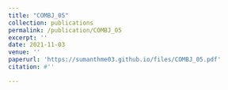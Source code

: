 ```yaml
---
title: "COMBJ_05"
collection: publications
permalink: /publication/COMBJ_05
excerpt: ''
date: 2021-11-03
venue: ''
paperurl: 'https://sumanthme03.github.io/files/COMBJ_05.pdf'
citation: #''

---
```


[Download paper here]: (https://sumanthme03.github.io/files/COMBJ_05.pdf)






